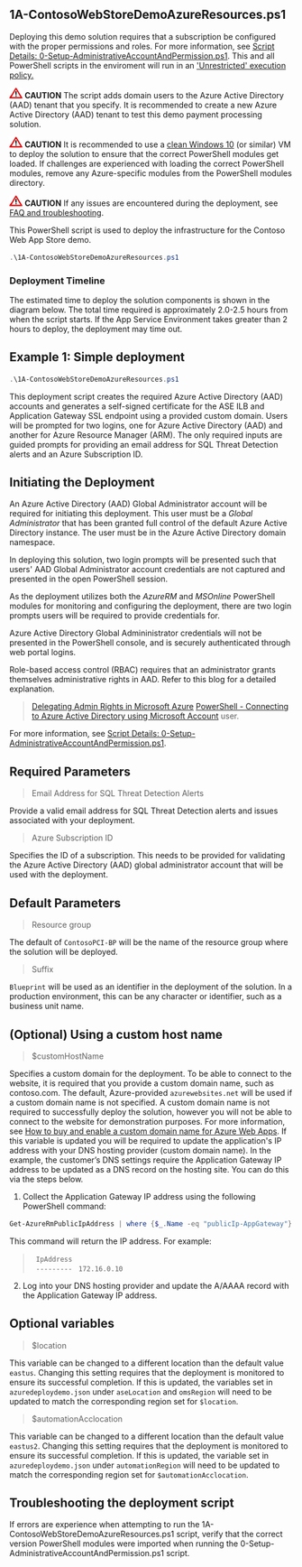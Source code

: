 ## 1A-ContosoWebStoreDemoAzureResources.ps1

Deploying this demo solution requires that a subscription be configured with the proper permissions and roles. For more information, see [Script Details: 0-Setup-AdministrativeAccountAndPermission.ps1](./0-Setup-AdministrativeAccountAndPermission.md).
This and all PowerShell scripts in the enviroment will run in an ['Unrestricted' execution policy.](https://technet.microsoft.com/en-us/library/ee176961.aspx?f=255&MSPPError=-2147217396)

![](images/Warning-sign.png) **CAUTION** The script adds domain users to the Azure Active Directory (AAD) tenant that you specify. It is recommended to create a new Azure Active Directory (AAD) tenant to test this demo payment processing solution.

![](images/Warning-sign.png) **CAUTION** It is recommended to use a [clean Windows 10](https://docs.microsoft.com/en-us/azure/virtual-machines/windows/quick-create-portal) (or similar) VM to deploy the solution to ensure that the correct PowerShell modules get loaded. If challenges are experienced with loading the correct PowerShell modules, remove any Azure-specific modules from the PowerShell modules directory. 

![](images/Warning-sign.png) **CAUTION** If any issues are encountered during the deployment, see [FAQ and troubleshooting](pci-faq.md).

This PowerShell script is used to deploy the infrastructure for the Contoso Web App Store demo.

```PowerShell
.\1A-ContosoWebStoreDemoAzureResources.ps1
```
### Deployment Timeline

The estimated time to deploy the solution components is shown in the diagram below. The total time required is approximately 2.0-2.5 hours from when the script starts. If the App Service Environment takes greater than 2 hours to deploy, the deployment may time out. 

## Example 1: Simple deployment 
    
```powershell
.\1A-ContosoWebStoreDemoAzureResources.ps1 
```

This deployment script creates the required Azure Active Directory (AAD) accounts and generates a self-signed certificate for the ASE ILB and Application Gateway SSL endpoint using a provided custom domain.
Users will be prompted for two logins, one for Azure Active Directory (AAD) and another for Azure Resource Manager (ARM). The only required inputs are guided prompts for providing an email address for SQL Threat Detection alerts and an Azure Subscription ID. 

## Initiating the Deployment

An Azure Active Directory (AAD) Global Administrator account will be required for initiating this deployment. This user must be a *Global Administrator* that has been granted full control of the default Azure Active Directory instance. The user must be in the Azure Active Directory domain namespace.

In deploying this solution, two login prompts will be presented such that users' AAD Global Administrator account credentials are not captured and presented in the open PowerShell session. 

As the deployment utilizes both the *AzureRM* and *MSOnline* PowerShell modules for monitoring and configuring the deployment, there are two login prompts users will be required to provide credentials for. 

Azure Active Directory Global Admininistrator credentials will not be presented in the PowerShell console, and is securely authenticated through web portal logins. 

Role-based access control (RBAC) requires that an administrator grants themselves administrative rights in AAD. Refer to this blog for a detailed explanation.
> [Delegating Admin Rights in Microsoft Azure](https://www.petri.com/delegating-admin-rights-in-microsoft-azure)
> [PowerShell - Connecting to Azure Active Directory using Microsoft Account](http://stackoverflow.com/questions/29485364/powershell-connecting-to-azure-active-directory-using-microsoft-account) user.

For more information, see [Script Details: 0-Setup-AdministrativeAccountAndPermission.ps1](./0-Setup-AdministrativeAccountAndPermission.md).

## Required Parameters

> Email Address for SQL Threat Detection Alerts

Provide a valid email address for SQL Threat Detection alerts and issues associated with your deployment.

> Azure Subscription ID

Specifies the ID of a subscription. This needs to be provided for validating the Azure Active Directory (AAD) global administrator account that will be used with the deployment. 

## Default Parameters

> Resource group

The default of `ContosoPCI-BP` will be the name of the resource group where the solution will be deployed.

> Suffix

`Blueprint` will be used as an identifier in the deployment of the solution. In a production environment, this can be any character or identifier, such as a business unit name.


## (Optional) Using a custom host name 

> $customHostName

Specifies a custom domain for the deployment. To be able to connect to the website, it is required that you provide a custom domain name, such as contoso.com. The default, Azure-provided `azurewebsites.net` will be used if a custom domain name is not specified. A custom domain name is not required to successfully deploy the solution, however you will not be able to connect to the website for demonstration purposes. For more information, see [How to buy and enable a custom domain name for Azure Web Apps](https://docs.microsoft.com/en-us/azure/app-service-web/custom-dns-web-site-buydomains-web-app). If this variable is updated you will be required to update the application's IP address with your DNS hosting provider (custom domain name). In the example, the customer’s DNS settings require the Application
Gateway IP address to be updated as a DNS record on the hosting site. You can do this via the steps below. 

1.  Collect the Application Gateway IP address using the following PowerShell command:

```PowerShell
Get-AzureRmPublicIpAddress | where {$_.Name -eq "publicIp-AppGateway"} | select IpAddress
```

This command will return the IP address. For example:
>` IpAddress`  
>` ---------`
>` 172.16.0.10`

2.  Log into your DNS hosting provider and update the A/AAAA record with the Application Gateway IP address.

## Optional variables

> $location

This variable can be changed to a different location than the default value `eastus`. Changing this setting requires that the deployment is monitored to ensure its successful completion.
If this is updated, the variables set in `azuredeploydemo.json` under `aseLocation` and `omsRegion` will need to be updated to match the corresponding region set for `$location`. 

> $automationAcclocation

This variable can be changed to a different location than the default value `eastus2`. Changing this setting requires that the deployment is monitored to ensure its successful completion.
If this is updated, the variable set in `azuredeploydemo.json` under `automationRegion` will need to be updated to match the corresponding region set for `$automationAcclocation`. 

## Troubleshooting the deployment script

If errors are experience when attempting to run the 1A-ContosoWebStoreDemoAzureResources.ps1 script, verify that the correct version PowerShell modules were imported when running the 0-Setup-AdministrativeAccountAndPermission.ps1 script. 